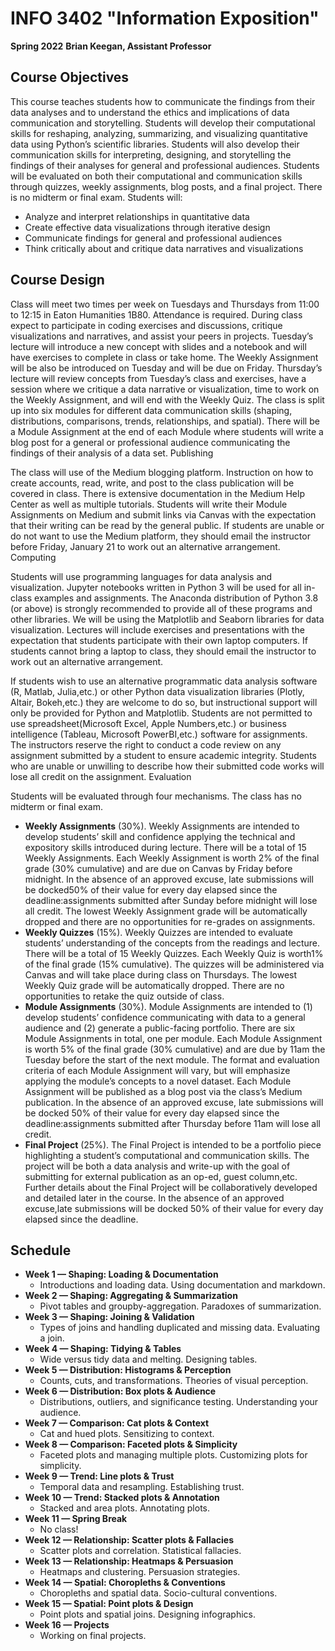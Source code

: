 # INFO 3402 "Information Exposition"
**Spring 2022**
**Brian Keegan, Assistant Professor**

## Course Objectives
This course teaches students how to communicate the findings from their data analyses and to understand the ethics and implications of data communication and storytelling. Students will develop their computational skills for reshaping, analyzing, summarizing, and visualizing quantitative data using Python’s scientific libraries. Students will also develop their communication skills for interpreting, designing, and storytelling the findings of their analyses for general and professional audiences. Students will be evaluated on both their computational and communication skills through quizzes, weekly assignments, blog posts, and a final project. There is no midterm or final exam. Students will:

* Analyze and interpret relationships in quantitative data  
* Create effective data visualizations through iterative design  
* Communicate findings for general and professional audiences  
* Think critically about and critique data narratives and visualizations

## Course Design
Class will meet two times per week on Tuesdays and Thursdays from 11:00 to 12:15 in Eaton Humanities 1B80. Attendance is required. During class expect to participate in coding exercises and discussions, critique visualizations and narratives, and assist your peers in projects. Tuesday’s lecture will introduce a new concept with slides and a notebook and will have exercises to complete in class or take home. The Weekly Assignment will be also be introduced on Tuesday and will be due on Friday. Thursday’s lecture will review concepts from Tuesday’s class and exercises, have a session where we critique a data narrative or visualization, time to work on the Weekly Assignment, and will end with the Weekly Quiz. The class is split up into six modules for different data communication skills (shaping, distributions, comparisons, trends, relationships, and spatial). There will be a Module Assignment at the end of each Module where students will write a blog post for a general or professional audience communicating the findings of their analysis of a data set.
Publishing

The class will use of the Medium blogging platform. Instruction on how to create accounts, read, write, and post to the class publication will be covered in class. There is extensive documentation in the Medium Help Center as well as multiple tutorials. Students will write their Module Assignments on Medium and submit links via Canvas with the expectation that their writing can be read by the general public. If students are unable or do not want to use the Medium platform, they should email the instructor before Friday, January 21 to work out an alternative arrangement.
Computing

Students will use programming languages for data analysis and visualization. Jupyter notebooks written in Python 3 will be used for all in-class examples and assignments. The Anaconda distribution of Python 3.8 (or above) is strongly recommended to provide all of these programs and other libraries. We will be using the Matplotlib and Seaborn libraries for data visualization. Lectures will include exercises and presentations with the expectation that students participate with their own laptop computers. If students cannot bring a laptop to class, they should email the instructor to work out an alternative arrangement.

If students wish to use an alternative programmatic data analysis software (R, Matlab, Julia,etc.) or other Python data visualization libraries (Plotly, Altair, Bokeh,etc.) they are welcome to do so, but instructional support will only be provided for Python and Matplotlib. Students are not permitted to use spreadsheet(Microsoft Excel, Apple Numbers,etc.) or business intelligence (Tableau, Microsoft PowerBI,etc.) software for assignments. The instructors reserve the right to conduct a code review on any assignment submitted by a student to ensure academic integrity. Students who are unable or unwilling to describe how their submitted code works will lose all credit on the assignment.
Evaluation

Students will be evaluated through four mechanisms. The class has no midterm or final exam.

* **Weekly Assignments** (30%). Weekly Assignments are intended to develop students’ skill and confidence applying the technical and expository skills introduced during lecture. There will be a total of 15 Weekly Assignments. Each Weekly Assignment is worth 2% of the final grade (30% cumulative) and are due on Canvas by Friday before midnight. In the absence of an approved excuse, late submissions will be docked50% of their value for every day elapsed since the deadline:assignments submitted after Sunday before midnight will lose all credit. The lowest Weekly Assignment grade will be automatically dropped and there are no opportunities for re-grades on assignments.
* **Weekly Quizzes** (15%). Weekly Quizzes are intended to evaluate students’ understanding of the concepts from the readings and lecture. There will be a total of 15 Weekly Quizzes. Each Weekly Quiz is worth1% of the final grade (15% cumulative). The quizzes will be administered via Canvas and will take place during class on Thursdays. The lowest Weekly Quiz grade will be automatically dropped. There are no opportunities to retake the quiz outside of class.
* **Module Assignments** (30%). Module Assignments are intended to (1) develop students’ confidence communicating with data to a general audience and (2) generate a public-facing portfolio. There are six Module Assignments in total, one per module. Each Module Assignment is worth 5% of the final grade (30% cumulative) and are due by 11am the Tuesday before the start of the next module. The format and evaluation criteria of each Module Assignment will vary, but will emphasize applying the module’s concepts to a novel dataset. Each Module Assignment will be published as a blog post via the class’s Medium publication. In the absence of an approved excuse, late submissions will be docked 50% of their value for every day elapsed since the deadline:assignments submitted after Thursday before 11am will lose all credit.
* **Final Project** (25%). The Final Project is intended to be a portfolio piece highlighting a student’s computational and communication skills. The project will be both a data analysis and write-up with the goal of submitting for external publication as an op-ed, guest column,etc. Further details about the Final Project will be collaboratively developed and detailed later in the course. In the absence of an approved excuse,late submissions will be docked 50% of their value for every day elapsed since the deadline.

## Schedule

* **Week 1 — Shaping: Loading & Documentation**
  * Introductions and loading data. Using documentation and markdown.
* **Week 2 — Shaping: Aggregating & Summarization**
  * Pivot tables and groupby-aggregation. Paradoxes of summarization.
* **Week 3 — Shaping: Joining & Validation**
  * Types of joins and handling duplicated and missing data. Evaluating a join.
* **Week 4 — Shaping: Tidying & Tables**
  * Wide versus tidy data and melting. Designing tables.
* **Week 5 — Distribution: Histograms & Perception**
  * Counts, cuts, and transformations. Theories of visual perception.
* **Week 6 — Distribution: Box plots & Audience**
  * Distributions, outliers, and significance testing. Understanding your audience.
* **Week 7 — Comparison: Cat plots & Context**
  * Cat and hued plots. Sensitizing to context.
* **Week 8 — Comparison: Faceted plots & Simplicity**
  * Faceted plots and managing multiple plots. Customizing plots for simplicity.
* **Week 9 — Trend: Line plots & Trust**
  * Temporal data and resampling. Establishing trust.
* **Week 10 — Trend: Stacked plots & Annotation**
  * Stacked and area plots. Annotating plots.
* **Week 11 — Spring Break**
  * No class!
* **Week 12 — Relationship: Scatter plots & Fallacies**
  * Scatter plots and correlation. Statistical fallacies.
* **Week 13 — Relationship: Heatmaps & Persuasion**
  * Heatmaps and clustering. Persuasion strategies.
* **Week 14 — Spatial: Choropleths & Conventions**
  * Choropleths and spatial data. Socio-cultural conventions.
* **Week 15 — Spatial: Point plots & Design**
  * Point plots and spatial joins. Designing infographics.
* **Week 16 — Projects**
  * Working on final projects.